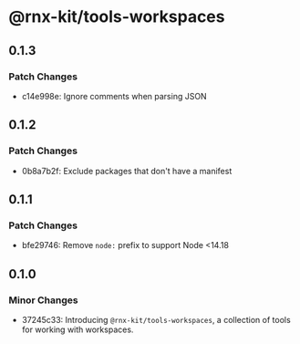 # @rnx-kit/tools-workspaces

## 0.1.3

### Patch Changes

- c14e998e: Ignore comments when parsing JSON

## 0.1.2

### Patch Changes

- 0b8a7b2f: Exclude packages that don't have a manifest

## 0.1.1

### Patch Changes

- bfe29746: Remove `node:` prefix to support Node <14.18

## 0.1.0

### Minor Changes

- 37245c33: Introducing `@rnx-kit/tools-workspaces`, a collection of tools for working with workspaces.
